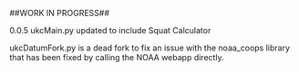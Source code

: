##WORK IN PROGRESS##

0.0.5 ukcMain.py updated to include Squat Calculator

ukcDatumFork.py is a dead fork to fix an issue with the noaa_coops library that has been fixed by calling the NOAA webapp directly.
